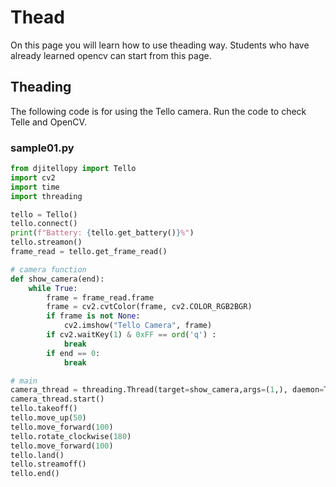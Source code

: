 # Thead
On this page you will learn how to use theading way. Students who have already learned opencv can start from this page.
## Theading
The following code is for using the Tello camera. Run the code to check Telle and OpenCV.
### sample01.py
```python
from djitellopy import Tello
import cv2
import time
import threading

tello = Tello()
tello.connect()
print(f"Battery: {tello.get_battery()}%")
tello.streamon()
frame_read = tello.get_frame_read()

# camera function
def show_camera(end):
    while True:
        frame = frame_read.frame
        frame = cv2.cvtColor(frame, cv2.COLOR_RGB2BGR)
        if frame is not None:
            cv2.imshow("Tello Camera", frame)
        if cv2.waitKey(1) & 0xFF == ord('q') :
            break
        if end == 0:
            break

# main
camera_thread = threading.Thread(target=show_camera,args=(1,), daemon=True)
camera_thread.start()
tello.takeoff()
tello.move_up(50)
tello.move_forward(100)
tello.rotate_clockwise(180)          
tello.move_forward(100)
tello.land()
tello.streamoff()
tello.end()
```

